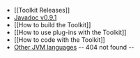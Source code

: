 * [[Toolkit Releases]]
* [Javadoc v0.9.1](https://gephi.org/gephi-toolkit/0.9.1/apidocs/)
* [[How to build the Toolkit]]
* [[How to use plug-ins with the Toolkit]]
* [[How to code with the Toolkit]]
* [Other JVM languages](http://forum.gephi.org/viewtopic.php?t=476) -- 404 not found --
